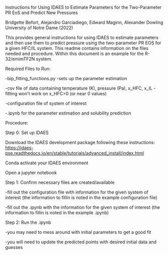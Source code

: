 Instructions for Using IDAES to Estimate Parameters for the Two-Parameter PR EoS and Predict New Pressures

Bridgette Befort, Alejandro Garciadiego, Edward Maginn, Alexander Dowling
University of Notre Dame (2022)

This provides general instructions for using IDAES to estimate parameters and then use them to predict pressure using the two-parameter PR EOS for a given HFC/IL system. This readme contains information on the files needed and procedure. Within this document is an example for the R-32/emimTF2N system.

Required Files to Run:

-bip_fitting_functions.py
    -sets up the parameter estimation
    
-csv file of data containing temperature (K), pressure (Pa), x_HFC, x_IL
    -fitting won't work on x_HFC=0 (or near 0 values)

-configuration file of system of interest

-.ipynb for the parameter estimation and solubility prediction


Procedure:

Step 0: Set up IDAES

Download the IDAES development package following these instructions: https://idaes-pse.readthedocs.io/en/stable/tutorials/advanced_install/index.html

Conda activate your IDAES environment

Open a jupyter notebook

Step 1: Confirm necessary files are created/available

-fill out the configuration file with information for the given system of interest (the information to fillin is noted in the example configuration file)

-fill out the .ipynb with the information for the given system of interest (the information to fillin is noted in the example .ipynb)

Step 2: Run the .ipynb

-you may need to mess around with initial parameters to get a good fit

-you will need to update the predicted points with desired initial data and guesses